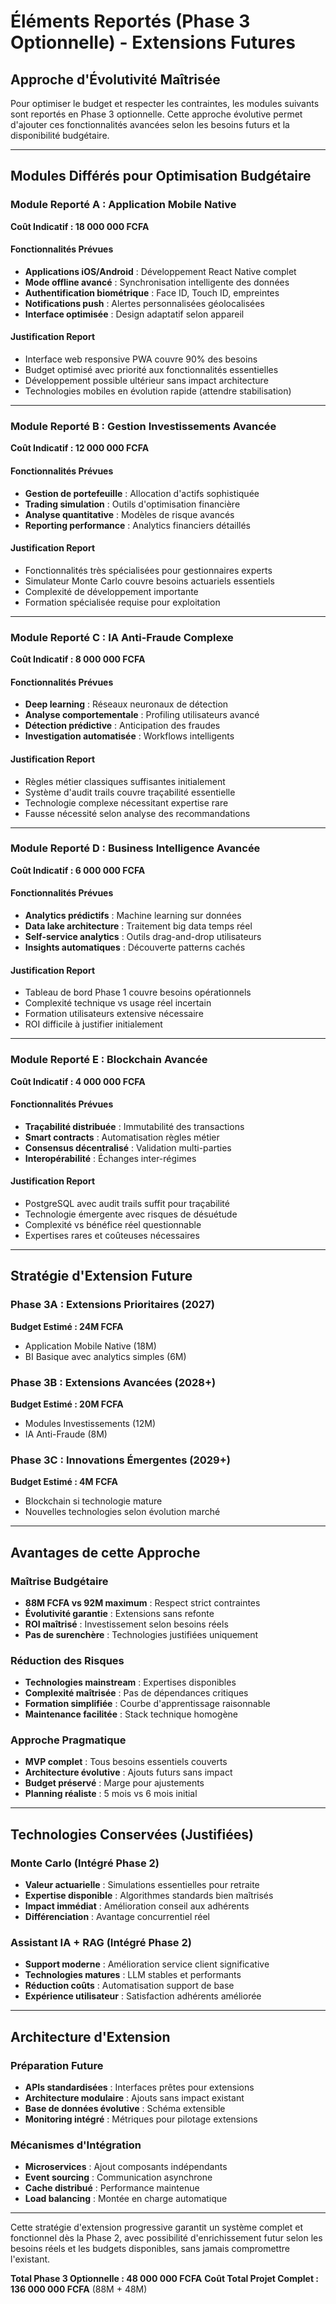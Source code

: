 # Éléments Reportés (Phase 3 Optionnelle) - Extensions Futures

## Approche d'Évolutivité Maîtrisée

Pour optimiser le budget et respecter les contraintes, les modules suivants sont reportés en Phase 3 optionnelle. Cette approche évolutive permet d'ajouter ces fonctionnalités avancées selon les besoins futurs et la disponibilité budgétaire.

---

## Modules Différés pour Optimisation Budgétaire

### Module Reporté A : Application Mobile Native
**Coût Indicatif : 18 000 000 FCFA**

#### Fonctionnalités Prévues
- **Applications iOS/Android** : Développement React Native complet
- **Mode offline avancé** : Synchronisation intelligente des données
- **Authentification biométrique** : Face ID, Touch ID, empreintes
- **Notifications push** : Alertes personnalisées géolocalisées
- **Interface optimisée** : Design adaptatif selon appareil

#### Justification Report
- Interface web responsive PWA couvre 90% des besoins
- Budget optimisé avec priorité aux fonctionnalités essentielles
- Développement possible ultérieur sans impact architecture
- Technologies mobiles en évolution rapide (attendre stabilisation)

---

### Module Reporté B : Gestion Investissements Avancée
**Coût Indicatif : 12 000 000 FCFA**

#### Fonctionnalités Prévues
- **Gestion de portefeuille** : Allocation d'actifs sophistiquée
- **Trading simulation** : Outils d'optimisation financière
- **Analyse quantitative** : Modèles de risque avancés
- **Reporting performance** : Analytics financiers détaillés

#### Justification Report
- Fonctionnalités très spécialisées pour gestionnaires experts
- Simulateur Monte Carlo couvre besoins actuariels essentiels
- Complexité de développement importante
- Formation spécialisée requise pour exploitation

---

### Module Reporté C : IA Anti-Fraude Complexe
**Coût Indicatif : 8 000 000 FCFA**

#### Fonctionnalités Prévues
- **Deep learning** : Réseaux neuronaux de détection
- **Analyse comportementale** : Profiling utilisateurs avancé
- **Détection prédictive** : Anticipation des fraudes
- **Investigation automatisée** : Workflows intelligents

#### Justification Report
- Règles métier classiques suffisantes initialement
- Système d'audit trails couvre traçabilité essentielle
- Technologie complexe nécessitant expertise rare
- Fausse nécessité selon analyse des recommandations

---

### Module Reporté D : Business Intelligence Avancée
**Coût Indicatif : 6 000 000 FCFA**

#### Fonctionnalités Prévues
- **Analytics prédictifs** : Machine learning sur données
- **Data lake architecture** : Traitement big data temps réel
- **Self-service analytics** : Outils drag-and-drop utilisateurs
- **Insights automatiques** : Découverte patterns cachés

#### Justification Report
- Tableau de bord Phase 1 couvre besoins opérationnels
- Complexité technique vs usage réel incertain
- Formation utilisateurs extensive nécessaire
- ROI difficile à justifier initialement

---

### Module Reporté E : Blockchain Avancée
**Coût Indicatif : 4 000 000 FCFA**

#### Fonctionnalités Prévues
- **Traçabilité distribuée** : Immutabilité des transactions
- **Smart contracts** : Automatisation règles métier
- **Consensus décentralisé** : Validation multi-parties
- **Interopérabilité** : Échanges inter-régimes

#### Justification Report
- PostgreSQL avec audit trails suffit pour traçabilité
- Technologie émergente avec risques de désuétude
- Complexité vs bénéfice réel questionnable
- Expertises rares et coûteuses nécessaires

---

## Stratégie d'Extension Future

### Phase 3A : Extensions Prioritaires (2027)
**Budget Estimé : 24M FCFA**
- Application Mobile Native (18M)
- BI Basique avec analytics simples (6M)

### Phase 3B : Extensions Avancées (2028+)
**Budget Estimé : 20M FCFA**
- Modules Investissements (12M)
- IA Anti-Fraude (8M)

### Phase 3C : Innovations Émergentes (2029+)
**Budget Estimé : 4M FCFA**
- Blockchain si technologie mature
- Nouvelles technologies selon évolution marché

---

## Avantages de cette Approche

### Maîtrise Budgétaire
- **88M FCFA vs 92M maximum** : Respect strict contraintes
- **Évolutivité garantie** : Extensions sans refonte
- **ROI maîtrisé** : Investissement selon besoins réels
- **Pas de surenchère** : Technologies justifiées uniquement

### Réduction des Risques
- **Technologies mainstream** : Expertises disponibles
- **Complexité maîtrisée** : Pas de dépendances critiques
- **Formation simplifiée** : Courbe d'apprentissage raisonnable
- **Maintenance facilitée** : Stack technique homogène

### Approche Pragmatique
- **MVP complet** : Tous besoins essentiels couverts
- **Architecture évolutive** : Ajouts futurs sans impact
- **Budget préservé** : Marge pour ajustements
- **Planning réaliste** : 5 mois vs 6 mois initial

---

## Technologies Conservées (Justifiées)

### Monte Carlo (Intégré Phase 2)
- **Valeur actuarielle** : Simulations essentielles pour retraite
- **Expertise disponible** : Algorithmes standards bien maîtrisés
- **Impact immédiat** : Amélioration conseil aux adhérents
- **Différenciation** : Avantage concurrentiel réel

### Assistant IA + RAG (Intégré Phase 2)
- **Support moderne** : Amélioration service client significative
- **Technologies matures** : LLM stables et performants
- **Réduction coûts** : Automatisation support de base
- **Expérience utilisateur** : Satisfaction adhérents améliorée

---

## Architecture d'Extension

### Préparation Future
- **APIs standardisées** : Interfaces prêtes pour extensions
- **Architecture modulaire** : Ajouts sans impact existant
- **Base de données évolutive** : Schéma extensible
- **Monitoring intégré** : Métriques pour pilotage extensions

### Mécanismes d'Intégration
- **Microservices** : Ajout composants indépendants
- **Event sourcing** : Communication asynchrone
- **Cache distribué** : Performance maintenue
- **Load balancing** : Montée en charge automatique

---

Cette stratégie d'extension progressive garantit un système complet et fonctionnel dès la Phase 2, avec possibilité d'enrichissement futur selon les besoins réels et les budgets disponibles, sans jamais compromettre l'existant.

**Total Phase 3 Optionnelle : 48 000 000 FCFA**
**Coût Total Projet Complet : 136 000 000 FCFA** (88M + 48M)